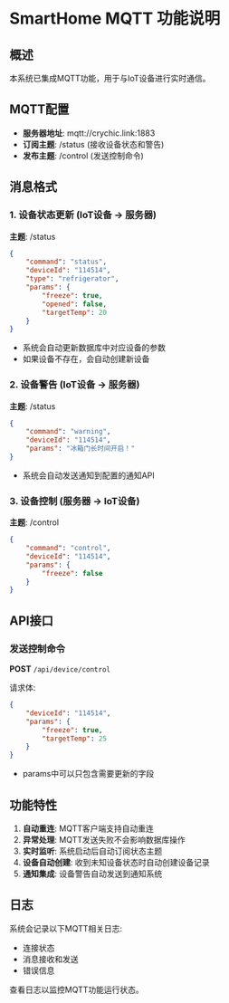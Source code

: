 # SmartHome MQTT 功能说明

## 概述
本系统已集成MQTT功能，用于与IoT设备进行实时通信。

## MQTT配置
- **服务器地址**: mqtt://crychic.link:1883
- **订阅主题**: /status (接收设备状态和警告)
- **发布主题**: /control (发送控制命令)

## 消息格式

### 1. 设备状态更新 (IoT设备 → 服务器)
**主题**: /status
```json
{
    "command": "status",
    "deviceId": "114514",
    "type": "refrigerator",
    "params": {
        "freeze": true,
        "opened": false,
        "targetTemp": 20
    }
}
```
- 系统会自动更新数据库中对应设备的参数
- 如果设备不存在，会自动创建新设备

### 2. 设备警告 (IoT设备 → 服务器)
**主题**: /status
```json
{
    "command": "warning",
    "deviceId": "114514",
    "params": "冰箱门长时间开启！"
}
```
- 系统会自动发送通知到配置的通知API

### 3. 设备控制 (服务器 → IoT设备)
**主题**: /control
```json
{
    "command": "control",
    "deviceId": "114514",
    "params": {
        "freeze": false
    }
}
```

## API接口

### 发送控制命令
**POST** `/api/device/control`

请求体:
```json
{
    "deviceId": "114514",
    "params": {
        "freeze": true,
        "targetTemp": 25
    }
}
```
- params中可以只包含需要更新的字段

## 功能特性

1. **自动重连**: MQTT客户端支持自动重连
2. **异常处理**: MQTT发送失败不会影响数据库操作
3. **实时监听**: 系统启动后自动订阅状态主题
4. **设备自动创建**: 收到未知设备状态时自动创建设备记录
5. **通知集成**: 设备警告自动发送到通知系统

## 日志
系统会记录以下MQTT相关日志:
- 连接状态
- 消息接收和发送
- 错误信息

查看日志以监控MQTT功能运行状态。
